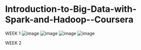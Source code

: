 # Introduction-to-Big-Data-with-Spark-and-Hadoop--Coursera

WEEK 1
![image](https://user-images.githubusercontent.com/104795331/223990412-340352ca-8ab6-4b75-be08-3c9bc34f790d.png)
![image](https://user-images.githubusercontent.com/104795331/223990582-d2a4312c-9b39-4a24-8329-47be32b0c06e.png)
![image](https://user-images.githubusercontent.com/104795331/223990804-ea5c2933-9821-46dc-b661-327a7993cf54.png)
![image](https://user-images.githubusercontent.com/104795331/223990938-5de16630-c54e-4ba1-82d0-f204b131e674.png)


WEEK 2
